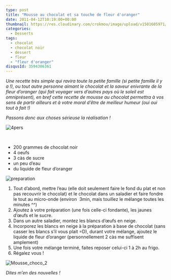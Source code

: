 ```yaml
---
type: post
title: "Mousse au chocolat et sa touche de fleur d'oranger"
date: 2011-04-12T10:19:00+00:00
thumbnail: https://res.cloudinary.com/crokmou/image/upload/v1501605971/Mousse-choco-73x110_von8z0.jpg
categories: 
  - Desserts
tags: 
  - chocolat
  - chocolat noir
  - dessert
  - fleur
  - "fleur d'oranger"
disqusId: 3594386361
---
```


_Une recette très simple qui ravira toute la petite famille (si petite famille il y a !), ou tout autre personne aimant le chocolat et la saveur enivrante de la fleur d’oranger (qui fait voyager vers d’autres pays où le soleil est omniprésent), en bref cette recette de mousse au chocolat permettra à vos sens de partir ailleurs et à votre moral d’être de meilleur humeur (oui oui tout à fait !)_

_Passons donc aux choses sérieuse la réalisation !_

![4pers](http://storage.canalblog.com/71/64/825568/62416184_p.jpeg)

 

*   200 grammes de chocolat noir
*   4 oeufs
*   3 càs de sucre
*   un peu d’eau
*   du liquide de fleur d’oranger

![preparation](http://storage.canalblog.com/92/13/825568/62416201_p.jpeg)

1.  Tout d’abord, mettre l’eau (elle doit seulement faire le fond du plat et non pas recouvrir le chocolat) et le chocolat dans un saladier et faire fondre le tout au micro-onde (environ  3min, mais touillez le mélange toutes les minutes ^^)
2.  Ajoutez à votre préparation (une fois celle-ci fondante), les jaunes d’œufs et le sucre.
3.  Dans un autre saladier, montez les blancs d’œufs en neige.
4.  Incorporez les blancs en neige à la préparation à base de chocolat (sans casser les blancs s’il vous plait =D), durant votre mélange, ajoutez le liquide de fleur d’oranger (personnellement 2 càs me suffisent amplement)
5.  Une fois votre mélange terminé, faites reposer celui-ci 1 à 2h au frigo.
6.  Régalez vous !

![Mousse_choco_2](http://storage.canalblog.com/96/27/825568/61894049_p.jpg)

_Dites m’en des nouvelles !_